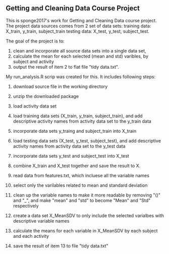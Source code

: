 
## Getting and Cleaning Data Course Project

This is sponge2017's work for Getting and Cleaning Data course project. The project data sources comes from 2 set of data sets:
training data: X_train, y_train, subject_train
testing data: X_test, y_test, subject_test.

The goal of the project is to:
1. clean and incorporate all source data sets into a single data set, 
2. calculate the mean for each selected (mean and std) varibles, by subject and activity
3. output the result of item 2 to flat file "tidy data.txt". 

My run_analysis.R scrip was created for this. It includes following steps:
  1. download source file in the working directory
  2. unzip the downloaded package
  3. load activity data set
  4. load training data sets (X_train, y_train, subject_train), and add descriptive activity names from activity data set to the y_train data
  5. incorporate data sets y_traing and subject_train into X_train
  6. load testing data sets (X_test, y_test, subject_test), and add descriptive activity names from activity data set to the y_test data
  7. incorporate data sets y_test and subject_test into X_test
  8. combine X_train and X_test together and save the result to X. 
  
  9. read data from features.txt, which incluese all the variable names
  10. select only the varilables related to mean and standard deviation
  11. clean up the variable names to make it more readable by removing "()" and "_", and make "mean" and "std" to become "Mean" and "Std" respectively
  12. create a data set X_MeanSDV to only include the selected varialbes with descriptive variable names
  13. calculate the means for each variable in X_MeanSDV by each subject and each activity
  14. save the result of item 13 to file "tidy data.txt"

